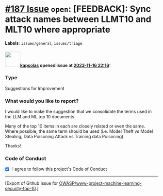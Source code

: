 # [\#187 Issue](https://github.com/OWASP/www-project-machine-learning-security-top-10/issues/187) `open`: [FEEDBACK]: Sync attack names between LLMT10 and MLT10 where appropriate
**Labels**: `issues/general`, `issues/triage`


#### <img src="https://avatars.githubusercontent.com/u/795878?u=d704fd433504e531d707c517cdb6ff75bdf20372&v=4" width="50">[kapsolas](https://github.com/kapsolas) opened issue at [2023-11-16 22:16](https://github.com/OWASP/www-project-machine-learning-security-top-10/issues/187):

### Type

Suggestions for Improvement

### What would you like to report?

I would like to make the suggestion that we consolidate the terms used in the LLM and ML top 10 documents.

Many of the top 10 items in each are closely related or even the same.
Where possible, the same term should be used (i.e. Model Theft vs Model Stealing, Data Poisoning Attack vs Training data Poisoning).

Thanks!

### Code of Conduct

- [X] I agree to follow this project's Code of Conduct




-------------------------------------------------------------------------------



[Export of Github issue for [OWASP/www-project-machine-learning-security-top-10](https://github.com/OWASP/www-project-machine-learning-security-top-10).]
